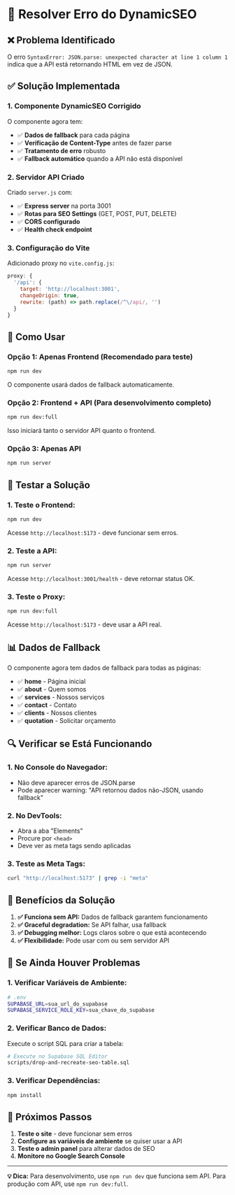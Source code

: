 # 🔧 Resolver Erro do DynamicSEO

## ❌ Problema Identificado

O erro `SyntaxError: JSON.parse: unexpected character at line 1 column 1` indica que a API está retornando HTML em vez de JSON.

## ✅ Solução Implementada

### **1. Componente DynamicSEO Corrigido**

O componente agora tem:
- ✅ **Dados de fallback** para cada página
- ✅ **Verificação de Content-Type** antes de fazer parse
- ✅ **Tratamento de erro** robusto
- ✅ **Fallback automático** quando a API não está disponível

### **2. Servidor API Criado**

Criado `server.js` com:
- ✅ **Express server** na porta 3001
- ✅ **Rotas para SEO Settings** (GET, POST, PUT, DELETE)
- ✅ **CORS configurado**
- ✅ **Health check endpoint**

### **3. Configuração do Vite**

Adicionado proxy no `vite.config.js`:
```javascript
proxy: {
  '/api': {
    target: 'http://localhost:3001',
    changeOrigin: true,
    rewrite: (path) => path.replace(/^\/api/, '')
  }
}
```

## 🚀 Como Usar

### **Opção 1: Apenas Frontend (Recomendado para teste)**
```bash
npm run dev
```
O componente usará dados de fallback automaticamente.

### **Opção 2: Frontend + API (Para desenvolvimento completo)**
```bash
npm run dev:full
```
Isso iniciará tanto o servidor API quanto o frontend.

### **Opção 3: Apenas API**
```bash
npm run server
```

## 🧪 Testar a Solução

### **1. Teste o Frontend:**
```bash
npm run dev
```
Acesse `http://localhost:5173` - deve funcionar sem erros.

### **2. Teste a API:**
```bash
npm run server
```
Acesse `http://localhost:3001/health` - deve retornar status OK.

### **3. Teste o Proxy:**
```bash
npm run dev:full
```
Acesse `http://localhost:5173` - deve usar a API real.

## 📊 Dados de Fallback

O componente agora tem dados de fallback para todas as páginas:

- ✅ **home** - Página inicial
- ✅ **about** - Quem somos  
- ✅ **services** - Nossos serviços
- ✅ **contact** - Contato
- ✅ **clients** - Nossos clientes
- ✅ **quotation** - Solicitar orçamento

## 🔍 Verificar se Está Funcionando

### **1. No Console do Navegador:**
- Não deve aparecer erros de JSON.parse
- Pode aparecer warning: "API retornou dados não-JSON, usando fallback"

### **2. No DevTools:**
- Abra a aba "Elements"
- Procure por `<head>`
- Deve ver as meta tags sendo aplicadas

### **3. Teste as Meta Tags:**
```bash
curl "http://localhost:5173" | grep -i "meta"
```

## 🎯 Benefícios da Solução

1. **✅ Funciona sem API:** Dados de fallback garantem funcionamento
2. **✅ Graceful degradation:** Se API falhar, usa fallback
3. **✅ Debugging melhor:** Logs claros sobre o que está acontecendo
4. **✅ Flexibilidade:** Pode usar com ou sem servidor API

## 🚨 Se Ainda Houver Problemas

### **1. Verificar Variáveis de Ambiente:**
```bash
# .env
SUPABASE_URL=sua_url_do_supabase
SUPABASE_SERVICE_ROLE_KEY=sua_chave_do_supabase
```

### **2. Verificar Banco de Dados:**
Execute o script SQL para criar a tabela:
```bash
# Execute no Supabase SQL Editor
scripts/drop-and-recreate-seo-table.sql
```

### **3. Verificar Dependências:**
```bash
npm install
```

## 📝 Próximos Passos

1. **Teste o site** - deve funcionar sem erros
2. **Configure as variáveis de ambiente** se quiser usar a API
3. **Teste o admin panel** para alterar dados de SEO
4. **Monitore no Google Search Console**

---

**💡 Dica:** Para desenvolvimento, use `npm run dev` que funciona sem API. Para produção com API, use `npm run dev:full`.
